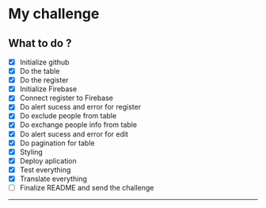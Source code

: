 # My challenge

## What to do ?

- [x] Initialize github
- [x] Do the table
- [x] Do the register  
- [x] Initialize Firebase
- [x] Connect register to Firebase
- [x] Do alert sucess and error for register
- [x] Do exclude people from table
- [x] Do exchange people info from table
- [x] Do alert sucess and error for edit
- [x] Do pagination for table
- [x] Styling
- [x] Deploy aplication
- [x] Test everything
- [x] Translate everything
- [ ] Finalize README and send the challenge

---
                                            